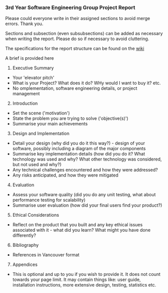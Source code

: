 ### 3rd Year Software Engineering Group Project Report
Please could everyone write in their assigned sections to avoid merge errors. Thank you.

Sections and subsection (even subsubsections) can be added as necessary when writing the report. Please do so if necessary to avoid cluttering.

The specifications for the report structure can be found on the [wiki](https://wiki.imperial.ac.uk/display/docteaching/Group+Project+Report+Structure)

A brief is provided here

1. Executive Summary
  * Your 'elevator pitch'
  * What is your Project? What does it do? WHy would I want to buy it? etc.
  * No omplementation, software engineering details, or project management

2. Introduction
  * Set the scene ('motivation')
  * State the problem you are trying to solve ('objective(s)')
  * Summarise your main achievements

3. Design and Implementation
  * Detail your design (why did you do it this way?) - design of your software, possibly including a diagram of the major components
  * Summarise key implementation details (how did you do it? What technology was used and why? What other technology was considered, but not used and why?)
  * Any technical challenges encountered and how they were addressed?
  * Any risks anticipated, and how they were mitigated

4. Evaluation
  * Assess your software quality (did you do any unit testing, what about performance testing for scalability)
  * Summarise user evaluation (how did your final users find your product?)

5. Ethical Considerations
  * Reflect on the product that you built and any key ethical issues associated with it - what did you learn? What might you have done differently?

6. Bibliography
  * References in Vancouver format

7. Appendices
  * This is optional and up to you if you wish to provide it. It does not count towards your page limit. It may contain things like: user guide, installation instructions, more extensive design, testing, statistics etc.
